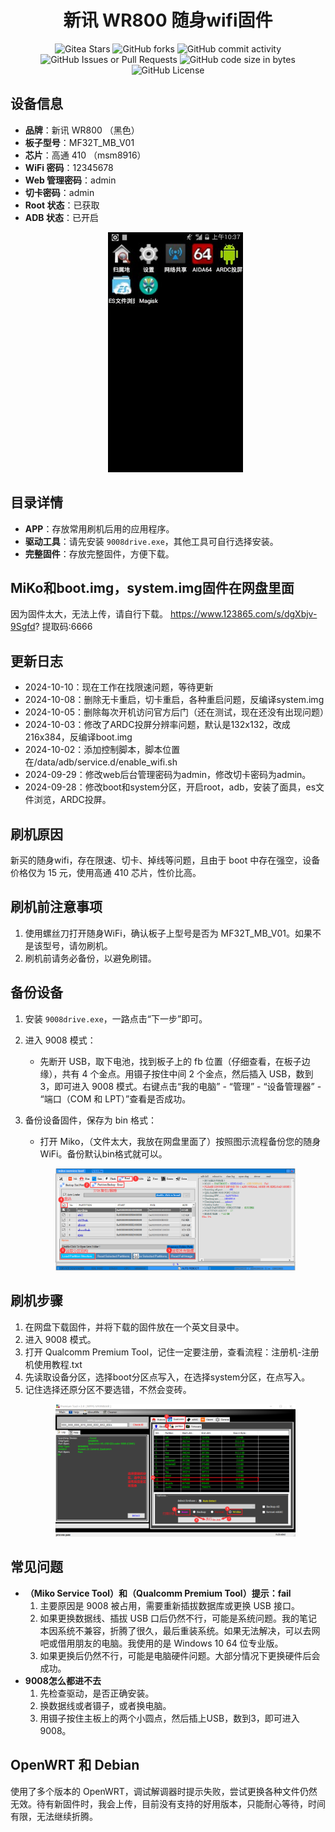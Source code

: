 
<p align="center">
<h1 align="center">新讯 WR800 随身wifi固件</h1>
</p>
<p align="center">
    <img alt="Gitea Stars" src="https://img.shields.io/github/stars/x7780/MF32T_MB_V01?style=flat-square&logo=GitHub">
    <img alt="GitHub forks" src="https://img.shields.io/github/forks/x7780/MF32T_MB_V01?style=flat-square&logo=GitHub">
    <img alt="GitHub commit activity" src="https://img.shields.io/github/commit-activity/t/x7780/MF32T_MB_V01?style=flat-square&logo=GitHub">
    <img alt="GitHub Issues or Pull Requests" src="https://img.shields.io/github/issues-closed-raw/x7780/MF32T_MB_V01?style=flat-square&logo=GitHub">
    <img alt="GitHub code size in bytes" src="https://img.shields.io/github/languages/code-size/x7780/MF32T_MB_V01?style=flat-square&logo=GitHub">
    <img alt="GitHub License" src="https://img.shields.io/github/license/x7780/MF32T_MB_V01?style=flat-square">
</p>

<!-- Start of Selection -->
## 设备信息
- **品牌**：新讯 WR800 （黑色）
- **板子型号**：MF32T_MB_V01
- **芯片**：高通 410 （msm8916）
- **WiFi 密码**：12345678
- **Web 管理密码**：admin
- **切卡密码**：admin
- **Root 状态**：已获取
- **ADB 状态**：已开启
    <p align="center">
   <img src="img/image.png" style="max-width: 80%;" alt="刷机后演示">
   </p>
## 目录详情
- **APP**：存放常用刷机后用的应用程序。
- **驱动工具**：请先安装 `9008drive.exe`，其他工具可自行选择安装。
- **完整固件**：存放完整固件，方便下载。
## MiKo和boot.img，system.img固件在网盘里面
因为固件太大，无法上传，请自行下载。
https://www.123865.com/s/dgXbjv-9Sgfd?  提取码:6666
## 更新日志
- 2024-10-10：现在工作在找限速问题，等待更新
- 2024-10-08：删除无卡重启，切卡重启，各种重启问题，反编译system.img
- 2024-10-05：删除每次开机访问官方后门（还在测试，现在还没有出现问题）
- 2024-10-03：修改了ARDC投屏分辨率问题，默认是132x132，改成216x384，反编译boot.img
- 2024-10-02：添加控制脚本，脚本位置在/data/adb/service.d/enable_wifi.sh
- 2024-09-29：修改web后台管理密码为admin，修改切卡密码为admin。
- 2024-09-28：修改boot和system分区，开启root，adb，安装了面具，es文件浏览，ARDC投屏。
## 刷机原因
新买的随身wifi，存在限速、切卡、掉线等问题，且由于 boot 中存在强空，设备价格仅为 15 元，使用高通 410 芯片，性价比高。

## 刷机前注意事项
1. 使用螺丝刀打开随身WiFi，确认板子上型号是否为 MF32T_MB_V01。如果不是该型号，请勿刷机。
2. 刷机前请务必备份，以避免刷错。

## 备份设备
1. 安装 `9008drive.exe`，一路点击“下一步”即可。
2. 进入 9008 模式：
   - 先断开 USB，取下电池，找到板子上的 fb 位置（仔细查看，在板子边缘），共有 4 个金点。用镊子按住中间 2 个金点，然后插入 USB，数到3，即可进入 9008 模式。右键点击“我的电脑” - “管理” - “设备管理器” - “端口（COM 和 LPT）”查看是否成功。

3. 备份设备固件，保存为 bin 格式：
   - 打开 Miko，（文件太大，我放在网盘里面了）按照图示流程备份您的随身WiFi。备份默认bin格式就可以。
    <p align="center">
   <img src="img/image-1.jpg" style="max-width: 80%;" alt="设备备份示意图">
   </p>

## 刷机步骤
1. 在网盘下载固件，并将下载的固件放在一个英文目录中。
2. 进入 9008 模式。
3. 打开 Qualcomm Premium Tool，记住一定要注册，查看流程：注册机-注册机使用教程.txt
4. 先读取设备分区，选择boot分区点写入，在选择system分区，在点写入。
5. 记住选择还原分区不要选错，不然会变砖。
   <p align="center">
   <img src="img/image-6.png" style="max-width: 80%;" alt="设备备份示意图">
   </p>

## 常见问题
- **（Miko Service Tool）和（Qualcomm Premium Tool）提示：fail**
  1. 主要原因是 9008 被占用，需要重新插拔数据库或更换 USB 接口。
  2. 如果更换数据线、插拔 USB 口后仍然不行，可能是系统问题。我的笔记本因系统不兼容，折腾了很久，最后重装系统。如果无法解决，可以去网吧或借用朋友的电脑。我使用的是 Windows 10 64 位专业版。
  3. 如果更换后仍然不行，可能是电脑硬件问题。大部分情况下更换硬件后会成功。
- **9008怎么都进不去**
  1. 先检查驱动，是否正确安装。
  2. 换数据线或者镊子，或者换电脑。
  3. 用镊子按住主板上的两个小圆点，然后插上USB，数到3，即可进入9008。

## OpenWRT 和 Debian
使用了多个版本的 OpenWRT，调试解调器时提示失败，尝试更换各种文件仍然无效。待有新固件时，我会上传，目前没有支持的好用版本，只能耐心等待，时间有限，无法继续折腾。